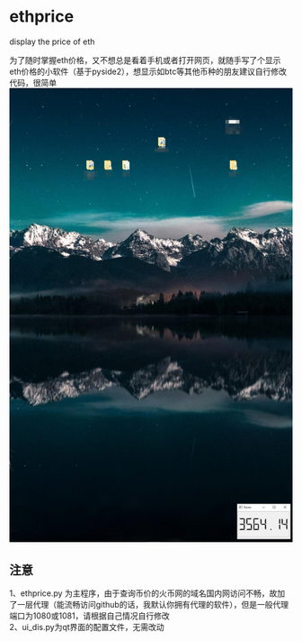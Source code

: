 # ethprice
display the price of eth

为了随时掌握eth价格，又不想总是看着手机或者打开网页，就随手写了个显示eth价格的小软件（基于pyside2），想显示如btc等其他币种的朋友建议自行修改代码，很简单  
![pic](pic/ethprice.jpg)

## 注意
1、ethprice.py 为主程序，由于查询币价的火币网的域名国内网访问不畅，故加了一层代理（能流畅访问github的话，我默认你拥有代理的软件），但是一般代理端口为1080或1081，请根据自己情况自行修改  
2、ui_dis.py为qt界面的配置文件，无需改动



